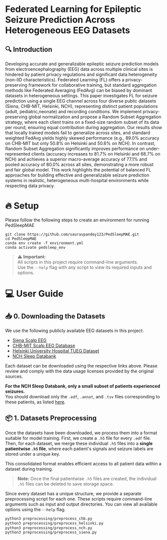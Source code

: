 # Federated Learning for Epileptic Seizure Prediction Across Heterogeneous EEG Datasets


## :mag: Introduction
Developing accurate and generalizable epileptic seizure prediction models from electroencephalography (EEG) data across multiple clinical sites is hindered by patient privacy regulations and significant data heterogeneity (non-IID characteristics). Federated Learning (FL) offers a privacy-preserving framework for collaborative training, but standard aggregation methods like Federated Averaging (FedAvg) can be biased by dominant datasets in heterogeneous settings. This paper investigates FL for seizure prediction using a single EEG channel across four diverse public datasets (Siena, CHB-MIT, Helsinki, NCH), representing distinct patient populations (adult, pediatric,neonate) and recording conditions. We implement privacy-preserving global normalization and propose a Random Subset Aggregation strategy, where each client trains on a fixed-size random subset of its data per round, ensuring equal contribution during aggregation. Our results show
that locally trained models fail to generalize across sites, and standard weighted FedAvg yields highly skewed performance (e.g., 89.0% accuracy on CHB-MIT but only 50.8% on Helsinki and 50.6% on NCH). In contrast, Random Subset Aggregation significantly improves performance on under-represented clients (accuracy increases to 81.7% on Helsinki and 68.7% on NCH) and achieves a superior macro-average accuracy of 77.1% and pooled accuracy of 80.0% across all sites, demonstrating a
more robust and fair global model. This work highlights the potential of balanced FL approaches for building effective and generalizable seizure prediction systems in realistic, heterogeneous multi-hospital environments while respecting data privacy.

# :fire: Setup 
Please follow the following steps to create an environment for running PedSleepMAE

```
git clone https://github.com/sauravpandey123/PedSleepMAE.git
cd PedSleepMAE
conda env create -f environment.yml
conda activate pedsleep_env
```

> ⚠️ **Important:**  
> All scripts in this project require command-line arguments.  
> Use the `--help` flag with any script to view its required inputs and options.



# :computer: User Guide 
## :inbox_tray:  0. Downloading the Datasets

We use the following publicly available EEG datasets in this project:

- [Siena Scalp EEG](https://physionet.org/content/siena-scalp-eeg/1.0.0/)
- [CHB-MIT Scalp EEG Database](https://physionet.org/content/chbmit/1.0.0/)
- [Helsinki University Hospital TUEG Dataset](https://zenodo.org/records/2547147)
- [NCH Sleep Databank](https://sleepdata.org/datasets/nchsdb)

Each dataset can be downloaded using the respective links above. Please review and comply with the data usage licenses provided by the original sources.

**For the NCH Sleep Databank, only a small subset of patients experienced seizures.**  
You should download only the `.edf`, `.annot`, and `.tsv` files corresponding to these patients, as listed [here](NCH_Seizure_Patients.md).

## 📦 1. Datasets Preprocessing

Once the datasets have been downloaded, we process them into a format suitable for model training. First, we create a `.h5` file for every `.edf` file. Then, for each dataset, we merge these individual `.h5` files into a **single patientwise `.h5` file**, where each patient's signals and seizure labels are stored under a unique key.

This consolidated format enables efficient access to all patient data within a dataset during training.

> **Note:** Once the final patientwise `.h5` files are created, the individual `.h5` files can be deleted to save storage space.

Since every dataset has a unique structure, we provide a separate preprocessing script for each one. These scripts require command-line arguments such as input and output directories. You can view all available options using the `--help` flag.

```bash
python3 preprocessing/preprocess_chb.py
python3 preprocessing/preprocess_helsinki.py
python3 preprocessing/preprocess_nch.py
python3 preprocessing/preprocess_siena.py

